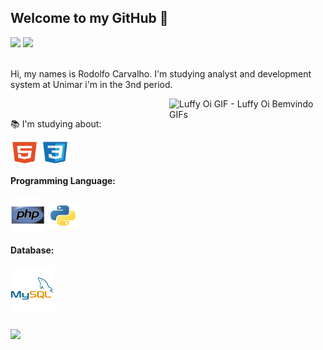 ##  Welcome to my GitHub 👋
 
 <div>
  <img height="180em" src="https://github-readme-stats.vercel.app/api?username=iTzRodz&show_icons=true&theme=radical"/>
  <img height="180em" src="https://github-readme-stats.vercel.app/api/top-langs/?username=iTzRodz&layout=compact&theme=radical"/>
</div> 
<br>
 
 Hi, my names is Rodolfo Carvalho. I'm studying analyst and development system at Unimar i'm in the 3nd period.
 <div>
   <img align="right" src="https://c.tenor.com/tPLkPiyJMD0AAAAC/luffy-oi.gif" width="250" height="250px" alt="Luffy Oi GIF - Luffy Oi Bemvindo GIFs">
</div>

<br>
<div style="display: inline_block">
  <p> 📚 I'm studying about:</p>
   <img align="center" alt="" height="35" width="45" src="https://github.com/devicons/devicon/blob/v2.14.0/icons/html5/html5-plain.svg"> 
   <img align="center" alt="" height="35" width="45" src="https://github.com/devicons/devicon/blob/v2.14.0/icons/css3/css3-original.svg">
  <br>
 
  <h4> Programming Language: </h4>
   <img align="center" alt="" height="55" width="55" src="https://github.com/devicons/devicon/blob/v2.14.0/icons/php/php-original.svg">
   <img align="center" alt="" height="40" width="50" src="https://github.com/devicons/devicon/blob/v2.14.0/icons/python/python-original.svg">
  
  <h4> Database: </h4>
  <img align="center" alt="" height="70" width="70" src="https://github.com/devicons/devicon/blob/v2.14.0/icons/mysql/mysql-original-wordmark.svg">
  
</div>
 
 ##
 <a href="https://www.linkedin.com/in/rodolfocarvalho1/" target="_blank"><img src="https://img.shields.io/badge/-LinkedIn-%230077B5?style=for-the-badge&logo=linkedin&logoColor=white" target="_blank"></a>
